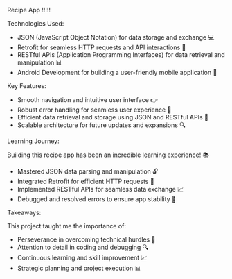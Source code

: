 Recipe App !!!!!

Technologies Used:

- JSON (JavaScript Object Notation) for data storage and exchange 💻
- Retrofit for seamless HTTP requests and API interactions 📲
- RESTful APIs (Application Programming Interfaces) for data retrieval and manipulation 📊
- Android Development for building a user-friendly mobile application 🤖

Key Features:

- Smooth navigation and intuitive user interface 👉
- Robust error handling for seamless user experience 💪
- Efficient data retrieval and storage using JSON and RESTful APIs 💾
- Scalable architecture for future updates and expansions 🔍

Learning Journey:

Building this recipe app has been an incredible learning experience! 📚

- Mastered JSON data parsing and manipulation 🔓
- Integrated Retrofit for efficient HTTP requests 🔄
- Implemented RESTful APIs for seamless data exchange 📈
- Debugged and resolved errors to ensure app stability 💯

Takeaways:

This project taught me the importance of:

- Perseverance in overcoming technical hurdles 💪
- Attention to detail in coding and debugging 🔍
- Continuous learning and skill improvement 📈
- Strategic planning and project execution 📊

